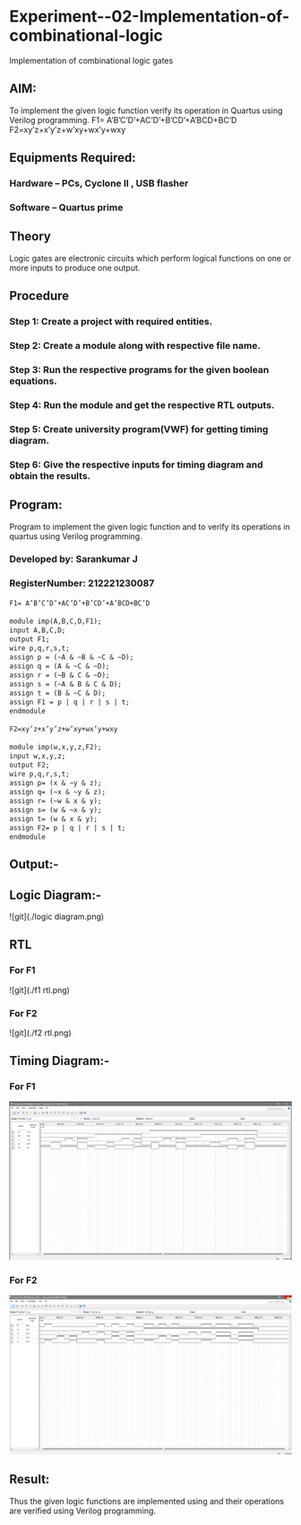 # Experiment--02-Implementation-of-combinational-logic
Implementation of combinational logic gates
 
## AIM:
To implement the given logic function verify its operation in Quartus using Verilog programming.
 F1= A’B’C’D’+AC’D’+B’CD’+A’BCD+BC’D
F2=xy’z+x’y’z+w’xy+wx’y+wxy
 
 
 
## Equipments Required:
### Hardware – PCs, Cyclone II , USB flasher
### Software – Quartus prime


## Theory
 Logic gates are electronic circuits which perform logical functions on one or more inputs to produce one output.

## Procedure
### Step 1: Create a project with required entities.

### Step 2: Create a module along with respective file name.

### Step 3: Run the respective programs for the given boolean equations.

### Step 4: Run the module and get the respective RTL outputs.

### Step 5: Create university program(VWF) for getting timing diagram.

### Step 6: Give the respective inputs for timing diagram and obtain the results.
## Program:
Program to implement the given logic function and to verify its operations in quartus using Verilog programming.
### Developed by: Sarankumar J
### RegisterNumber:  212221230087
```
F1= A’B’C’D’+AC’D’+B’CD’+A’BCD+BC’D

module imp(A,B,C,D,F1);
input A,B,C,D;
output F1;
wire p,q,r,s,t;
assign p = (~A & ~B & ~C & ~D);
assign q = (A & ~C & ~D);
assign r = (~B & C & ~D);
assign s = (~A & B & C & D);
assign t = (B & ~C & D);
assign F1 = p | q | r | s | t;
endmodule

F2=xy’z+x’y’z+w’xy+wx’y+wxy

module imp(w,x,y,z,F2);
input w,x,y,z;
output F2;
wire p,q,r,s,t;
assign p= (x & ~y & z);
assign q= (~x & ~y & z);
assign r= (~w & x & y);
assign s= (w & ~x & y);
assign t= (w & x & y);
assign F2= p | q | r | s | t;
endmodule
```
## Output:-
## Logic Diagram:-
![git](./logic diagram.png)
## RTL
### For F1
![git](./f1 rtl.png)
### For F2
![git](./f2 rtl.png)
## Timing Diagram:-
### For F1
![git](./f1.png)
### For F2
![git](./f2.png)
## Result:
Thus the given logic functions are implemented using  and their operations are verified using Verilog programming.
